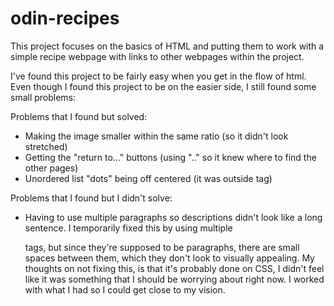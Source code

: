 # odin-recipes

This project focuses on the basics of HTML and putting them to work with a simple recipe webpage with links to other webpages within the project.

I've found this project to be fairly easy when you get in the flow of html. Even though I found this project to be on the easier side, I still found some small problems:

Problems that I found but solved:
- Making the image smaller within the same ratio (so it didn't look stretched)
- Getting the "return to..." buttons (using ".." so it knew where to find the other pages)
- Unordered list "dots" being off centered (it was outside <body> tag)

Problems that I found but I didn't solve:
- Having to use multiple paragraphs so descriptions didn't look like a long sentence.
I temporarily fixed this by using multiple <p> tags, but since they're supposed to be paragraphs, there are small spaces between them, which they don't look to visually appealing.
My thoughts on not fixing this, is that it's probably done on CSS, I didn't feel like it was something that I should be worrying about right now. I worked with what I had so I could get close to my vision.